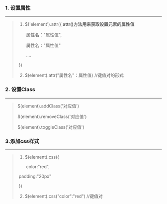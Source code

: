 ### 1. 设置属性

---

> 1. $('element').attr({    **attr()方法用来获取设置元素的属性值**
>
>     ​	属性名："属性值",
>
>     ​	属性名："属性值"
>
>     ​	....
>
> ​	})
>
> 2. $(element).attr("属性名"：属性值) //键值对的形式

### 2. 设置Class

---

> $(element).addClass('对应值')
>
> $(element).removeClass('对应值')
>
> $(element).toggleClass('对应值')

### 3.添加css样式

---

> 1. $(element).css({
>
>     ​      color:"red",
>
> ​		padding:"20px"
>
> ​	})
>
> 2. $(element).css("color":"red") //键值对